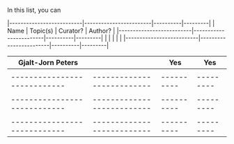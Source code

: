 In this list, you can 

|--------------------------|------------------------|----------|---------|
| Name                     | Topic(s)               | Curator? | Author? |
|--------------------------|------------------------|----------|---------|
|                          |                        |          |         |
|--------------------------|------------------------|----------|---------|

| Gjalt-Jorn Peters          |                          |  Yes     | Yes     |
|----------------------------|--------------------------|----------|---------|
|                            |                          |          |         |
|----------------------------|--------------------------|----------|---------|
|                            |                          |          |         |
|----------------------------|--------------------------|----------|---------|
|                            |                          |          |         |
|----------------------------|--------------------------|----------|---------|
